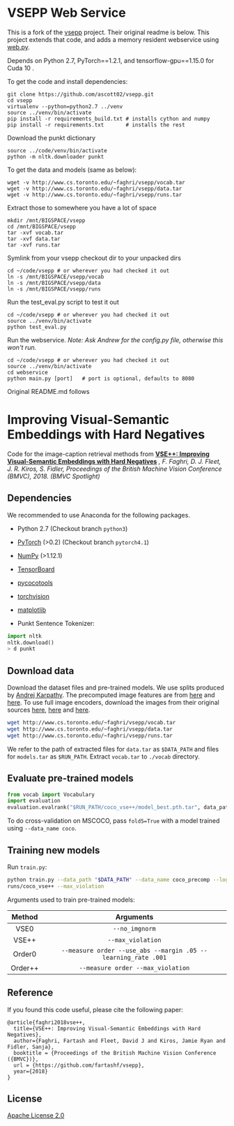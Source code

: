 # VSEPP Web Service

This is a fork of the [vsepp](https://github.com/fartashf/vsepp) project. Their original readme is below. This project extends that code, and adds a memory resident webservice using [web.py](https://webpy.org).

Depends on Python 2.7, PyTorch==1.2.1, and tensorflow-gpu==1.15.0 for Cuda 10 .

To get the code and install dependencies:

    git clone https://github.com/ascott02/vsepp.git 
    cd vsepp
    virtualenv --python=python2.7 ../venv
    source ../venv/bin/activate
    pip install -r requirements_build.txt # installs cython and numpy
    pip install -r requirements.txt       # installs the rest

Download the punkt dictionary

    source ../code/venv/bin/activate
    python -m nltk.downloader punkt

To get the data and models (same as below):

    wget -v http://www.cs.toronto.edu/~faghri/vsepp/vocab.tar 
    wget -v http://www.cs.toronto.edu/~faghri/vsepp/data.tar 
    wget -v http://www.cs.toronto.edu/~faghri/vsepp/runs.tar

Extract those to somewhere you have a lot of space

    mkdir /mnt/BIGSPACE/vsepp
    cd /mnt/BIGSPACE/vsepp
    tar -xvf vocab.tar
    tar -xvf data.tar
    tar -xvf runs.tar

Symlink from your vsepp checkout dir to your unpacked dirs

    cd ~/code/vsepp # or wherever you had checked it out
    ln -s /mnt/BIGSPACE/vsepp/vocab 
    ln -s /mnt/BIGSPACE/vsepp/data
    ln -s /mnt/BIGSPACE/vsepp/runs

Run the test_eval.py script to test it out
  
    cd ~/code/vsepp # or wherever you had checked it out
    source ../venv/bin/activate
    python test_eval.py

Run the webservice. *Note: Ask Andrew for the config.py file, otherwise this won't run.*

    cd ~/code/vsepp # or wherever you had checked it out
    source ../venv/bin/activate
    cd webservice
    python main.py [port]   # port is optional, defaults to 8080 

Original README.md follows

# Improving Visual-Semantic Embeddings with Hard Negatives

Code for the image-caption retrieval methods from
**[VSE++: Improving Visual-Semantic Embeddings with Hard Negatives](https://arxiv.org/abs/1707.05612)**
*, F. Faghri, D. J. Fleet, J. R. Kiros, S. Fidler, Proceedings of the British Machine Vision Conference (BMVC),  2018. (BMVC Spotlight)*

## Dependencies
We recommended to use Anaconda for the following packages.

* Python 2.7 (Checkout branch `python3`)
* [PyTorch](http://pytorch.org/) (>0.2) (Checkout branch `pytorch4.1`)
* [NumPy](http://www.numpy.org/) (>1.12.1)
* [TensorBoard](https://github.com/TeamHG-Memex/tensorboard_logger)
* [pycocotools](https://github.com/cocodataset/cocoapi)
* [torchvision]()
* [matplotlib]()


* Punkt Sentence Tokenizer:
```python
import nltk
nltk.download()
> d punkt
```

## Download data

Download the dataset files and pre-trained models. We use splits produced by [Andrej Karpathy](http://cs.stanford.edu/people/karpathy/deepimagesent/). The precomputed image features are from [here](https://github.com/ryankiros/visual-semantic-embedding/) and [here](https://github.com/ivendrov/order-embedding). To use full image encoders, download the images from their original sources [here](http://nlp.cs.illinois.edu/HockenmaierGroup/Framing_Image_Description/KCCA.html), [here](http://shannon.cs.illinois.edu/DenotationGraph/) and [here](http://mscoco.org/).

```bash
wget http://www.cs.toronto.edu/~faghri/vsepp/vocab.tar
wget http://www.cs.toronto.edu/~faghri/vsepp/data.tar
wget http://www.cs.toronto.edu/~faghri/vsepp/runs.tar
```

We refer to the path of extracted files for `data.tar` as `$DATA_PATH` and 
files for `models.tar` as `$RUN_PATH`. Extract `vocab.tar` to `./vocab` 
directory.

## Evaluate pre-trained models

```python
from vocab import Vocabulary
import evaluation
evaluation.evalrank("$RUN_PATH/coco_vse++/model_best.pth.tar", data_path="$DATA_PATH", split="test")'
```

To do cross-validation on MSCOCO, pass `fold5=True` with a model trained using 
`--data_name coco`.

## Training new models
Run `train.py`:

```bash
python train.py --data_path "$DATA_PATH" --data_name coco_precomp --logger_name 
runs/coco_vse++ --max_violation
```

Arguments used to train pre-trained models:

| Method    | Arguments |
| :-------: | :-------: |
| VSE0      | `--no_imgnorm` |
| VSE++     | `--max_violation` |
| Order0    | `--measure order --use_abs --margin .05 --learning_rate .001` |
| Order++   | `--measure order --max_violation` |


## Reference

If you found this code useful, please cite the following paper:

    @article{faghri2018vse++,
      title={VSE++: Improving Visual-Semantic Embeddings with Hard Negatives},
      author={Faghri, Fartash and Fleet, David J and Kiros, Jamie Ryan and Fidler, Sanja},
      booktitle = {Proceedings of the British Machine Vision Conference ({BMVC})},
      url = {https://github.com/fartashf/vsepp},
      year={2018}
    }

## License

[Apache License 2.0](http://www.apache.org/licenses/LICENSE-2.0)
